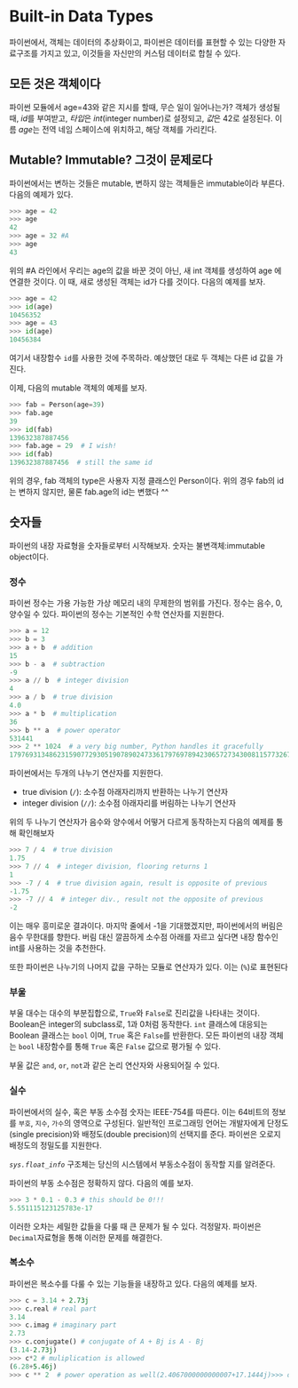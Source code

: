 # Built-in Data Types

파이썬에서, 객체는 데이터의 추상화이고, 파이썬은 데이터를 표현할 수 있는 다양한 자료구조를 가지고 있고, 이것들을 자신만의 커스텀 데이터로 합칠 수 있다.

## 모든 것은 객체이다

파이썬 모듈에서 age=43와 같은 지시를 할때, 무슨 일이 일어나는가? 객체가 생성될 때, *id*를 부여받고, *타입*은 *int*(integer number)로 설정되고, *값*은 42로 설정된다. 이름 *age*는 전역 네임 스페이스에 위치하고, 해당 객체를 가리킨다.

## Mutable? Immutable? 그것이 문제로다

파이썬에서는 변하는 것들은 mutable, 변하지 않는 객체들은 immutable이라 부른다. 다음의 예제가 있다.
```python
>>> age = 42
>>> age
42
>>> age = 32 #A
>>> age
43
```
위의  #A 라인에서 우리는 age의 값을 바꾼 것이 아닌, 새 int 객체를 생성하여 age 에 연결한 것이다. 이 때, 새로 생성된 객체는 id가 다를 것이다. 다음의 예제를 보자.
```python
>>> age = 42
>>> id(age)
10456352
>>> age = 43
>>> id(age)
10456384
```
여기서 내장함수 `id`를 사용한 것에 주목하라. 예상했던 대로 두 객체는 다른 id 값을 가진다.

이제, 다음의 mutable 객체의 예제를 보자.
```python
>>> fab = Person(age=39)
>>> fab.age
39
>>> id(fab)
139632387887456
>>> fab.age = 29  # I wish!
>>> id(fab)
139632387887456  # still the same id
```

위의 경우, fab 객체의 type은 사용자 지정 클래스인 Person이다. 위의 경우 fab의 id는 변하지 않지만, 물론 fab.age의 id는 변했다 ^^

## 숫자들

파이썬의 내장 자료형을 숫자들로부터 시작해보자. 숫자는 불변객체:immutable object이다.

### 정수

파이썬 정수는 가용 가능한 가상 메모리 내의 무제한의 범위를 가진다. 정수는 음수, 0, 양수일 수 있다. 파이썬의 정수는 기본적인 수학 연산자를 지원한다.

```python
>>> a = 12
>>> b = 3
>>> a + b  # addition
15
>>> b - a  # subtraction
-9
>>> a // b  # integer division
4
>>> a / b  # true division
4.0
>>> a * b  # multiplication
36
>>> b ** a  # power operator
531441
>>> 2 ** 1024  # a very big number, Python handles it gracefully
179769313486231590772930519078902473361797697894230657273430081157732675805500963132708477322407536021120113879871393357658789768814416622492847430639474124377767893424865485276302219601246094119453082952085005768838150682342462881473913110540827237163350510684586298239947245938479716304835356329624224137216
```

파이썬에서는 두개의 나누기 연산자를 지원한다.
- true division (`/`): 소수점 아래자리까지 반환하는 나누기 연산자
- integer division (`//`): 소수점 아래자리를 버림하는 나누기 연산자

위의 두 나누기 연산자가 음수와 양수에서 어떻거 다르게 동작하는지 다음의 예제를 통해 확인해보자

```python
>>> 7 / 4  # true division
1.75
>>> 7 // 4  # integer division, flooring returns 1
1
>>> -7 / 4  # true division again, result is opposite of previous
-1.75
>>> -7 // 4  # integer div., result not the opposite of previous
-2
```

이는 매우 흥미로운 결과이다. 마지막 줄에서 -1을 기대했겠지만, 파이썬에서의 버림은 음수 무한대를 향한다. 버림 대신 깔끔하게 소수점 아래를 자르고 싶다면 내장 함수인 int를 사용하는 것을 추천한다.

또한 파이썬은 나누기의 나머지 값을 구하는 모듈로 연산자가 있다. 이는 (`%`)로 표현된다

### 부울

부울 대수는 대수의 부분집합으로, `True`와 `False`로 진리값을 나타내는 것이다. Boolean은 integer의 subclass로, 1과 0처럼 동작한다. `int` 클래스에 대응되는 Boolean 클래스는 `bool` 이며, `True` 혹은 `False`를 반환한다. 모든 파이썬의 내장 객체는 `bool` 내장함수를 통해 `True` 혹은 `False` 값으로 평가될 수 있다.

부울 값은 `and`, `or`, `not`과 같은 논리 연산자와 사용되어질 수 있다.

### 실수

파이썬에서의 실수, 혹은 부동 소수점 숫자는 IEEE-754를 따른다. 이는 64비트의 정보를 `부호`, `지수`, `가수`의 영역으로 구성된다.
일반적인 프로그래밍 언어는 개발자에게 단정도(single precision)와 배정도(double precision)의 선택지를 준다. 파이썬은 오로지 배정도의 정밀도를 지원한다.  

*`sys.float_info`* 구조체는 당신의 시스템에서 부동소수점이 동작할 지를 알려준다.

파이썬의 부동 소수점은 정확하지 않다. 다음의 예를 보자.

```python
>>> 3 * 0.1 - 0.3 # this should be 0!!!
5.551115123125783e-17
```

이러한 오차는 세밀한 값들을 다룰 때 큰 문제가 될 수 있다. 걱정말자. 파이썬은 `Decimal`자료형을 통해 이러한 문제를 해결한다. 

### 복소수

파이썬은 복소수를 다룰 수 있는 기능들을 내장하고 있다. 다음의 예제를 보자.

```python
>>> c = 3.14 + 2.73j
>>> c.real # real part
3.14
>>> c.imag # imaginary part
2.73
>>> c.conjugate() # conjugate of A + Bj is A - Bj
(3.14-2.73j)
>>> c*2 # muliplication is allowed
(6.28+5.46j)
>>> c ** 2  # power operation as well(2.4067000000000007+17.1444j)>>> d = 1 + 1j  # addition and subtraction as well>>> c - d(2.14+1.73j)
```